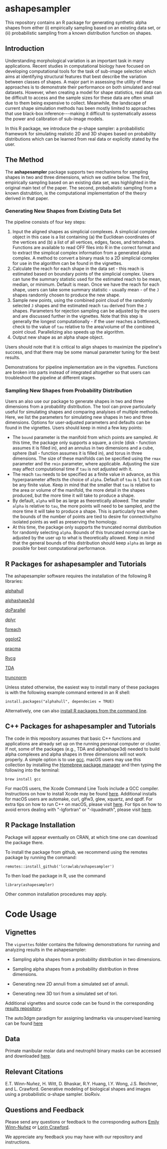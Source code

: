 # ashapesampler

This repository contains an R package for generating synthetic alpha shapes from either (i) empirically sampling based on an existing data set, or (ii) probabilistic sampling from a known distribution function on shapes.

## Introduction

Understanding morphological variation is an important task in many applications. Recent studies in computational biology have focused on developing computational tools for the task of sub-image selection which aims at identifying structural features that best describe the variation between classes of shapes. A major part in assessing the utility of these approaches is to demonstrate their performance on both simulated and real datasets. However, when creating a model for shape statistics, real data can be difficult to access and the sample sizes for these data are often small due to them being expensive to collect. Meanwhile, the landscape of current shape simulation methods has been mostly limited to approaches that use black-box inference---making it difficult to systematically assess the power and calibration of sub-image models.

In this R package, we introduce the $\alpha$-shape sampler: a probabilistic framework for simulating realistic 2D and 3D shapes based on probability distributions which can be learned from real data or explicitly stated by the user.

## The Method

The **ashapesampler** package supports two mechanisms for sampling shapes in two and three dimensions, which we outline below. The first, empirically sampling based on an existing data set, was highlighted in the original main text of the paper. The second, probabalistic sampling from a known distrubtion, is the computational implementation of the theory derived in that paper. 

### Generating New Shapes from Existing Data Set

The pipeline consists of four key steps:
1. Input the aligned shapes as simplicial complexes. A simplicial complex object in this case is a list containing (a) the Euclidean coordinates of the vertices and (b) a list of all vertices, edges, faces, and tetrahedra. Functions are available to read OFF files into R in the correct format and to extract the simplical complex information from a generated alpha complex. A method to convert a binary mask to a 2D simplicial complex for use in the algorithm can be found in the vignettes. 
2. Calculate the reach for each shape in the data set - this reach is estimated based on boundary points of the simplicial complex. Users can tune the summary statistic used for the estimated reach to be mean, median, or minimum. Default is mean. Once we have the reach for each shape, users can take some summary statistic - usually mean - of the `J` shapes randomly chosen to produce the new shape.
3. Sample new points, using the combined point cloud of the randomly selected `J` shapes and the estimated reach `tau` derived from the `J` shapes. Parameters for rejection sampling can be adjusted by the users and are discussed further in the vignettes. Note that this step is generally the longest computationally - if the user reaches a bottleneck, check to the value of `tau` relative to the area/volume of the combined point cloud. Parallelizing also speeds up the algorithm.
4. Output new shape as an alpha shape object.

Users should note that it is critical to align shapes to maximize the pipeline's success, and that there may be some manual parameter tuning for the best results. 

Demonstrations for pipeline implementation are in the vignettes. Functions are broken into parts instead of integrated altogether so that users can troubleshoot the pipeline at different stages. 

### Sampling New Shapes from Probability Distribution

Users an also use our package to generate shapes in two and three dimensions from a probability distribution. The tool can prove particularly useful for simulating shapes and comparing analyises of multiple methods. Here, we list the parameters for simulating new shapes in two and three dimensions. Options for user-adjusted parameters and defaults can be found in the vignettes. Users should keep in mind a few key points:
* The ``bound`` parameter is the manifold from which points are sampled. At this time, the package only supports a square, a circle (disk - function assumes it is filled in), and an annulus in two dimensions and a cube, sphere (ball - function assumes it is filled in), and torus in three dimensions. The size of these manifolds can be specified using the ``rmax`` parameter and the ``rmin`` parameter, where applicable. Adjusting the size may affect computational time if ``tau`` is not adjusted with it.
* The reach ``tau`` needs to be specified as a finite value in advance, as this hyperparameter affects the choice of ``alpha``. Default of ``tau`` is 1, but it can be any finite value. Keep in mind that the smaller that ``tau`` is relative to the area or volume of the manifold, the more detail in the shapes produced, but the more time it will take to produce a shape.
* By default, ``alpha`` will be as large as theoretically allowed. The smaller ``alpha`` is relative to ``tau``, the more points will need to be sampled, and the more time it will take to produce a shape. This is particularly true when the bounds of the number of points are tied to desire for connectivity/no isolated points as well as preserving the homology.
* At this time, the package only supports the truncated normal distribution for randomly selecting ``alpha``. Bounds of this truncated normal can be adjusted by the user up to what is theoretically allowed. Keep in mind that the general bounds of this distribution should keep ``alpha`` as large as possible for best computational performance.

## R Packages for ashapesampler and Tutorials

The ashapesampler software requires the installation of the following R libraries:

[alphahull](https://cran.r-project.org/package=alphahull)

[alphashape3d](https://cran.r-project.org/package=alphashape3d)

[doParallel](https://cran.r-project.org/package=doParallel)

[dplyr](https://cran.r-project.org/package=dplyr)

[foreach](https://cran.r-project.org/package=foreach)

[ggplot2](https://cran.r-project.org/package=ggplot2)

[pracma](https://cran.r-project.org/package=pracma)

[Rvcg](https://cran.r-project.org/package=Rvcg)

[TDA](https://cran.r-project.org/package=TDA)

[truncnorm](https://cran.r-project.org/package=truncnorm)

Unless stated otherwise, the easiest way to install many of these packages is with the following example command entered in an R shell:

    install.packages("alphahull", dependecies = TRUE)

Alternatively, one can also [install R packages from the command line](https://cran.r-project.org/doc/manuals/r-release/R-admin.html#Installing-packages).

## C++ Packages for ashapesampler and Tutorials

The code in this repository assumes that basic C++ functions and applications are already set up on the running personal computer or cluster. If not, some of the packages (e.g., TDA and alphashape3d) needed to build alpha complexes and alpha shapes in three dimensions will not work properly. A simple option is to use [gcc](https://gcc.gnu.org/). macOS users may use this collection by installing the [Homebrew package manager](https://brew.sh/index.html) and then typing the following into the terminal:

    brew install gcc

For macOS users, the Xcode Command Line Tools include a GCC compiler. Instructions on how to install Xcode may be found [here](http://railsapps.github.io/xcode-command-line-tools.html). Additional installs for macOS users are automake, curl, glfw3, glew, xquartz, and qpdf. For extra tips on how to run C++ on macOS, please visit [here](http://seananderson.ca/2013/11/18/rcpp-mavericks.html). For tips on how to avoid errors dealing with "-lgfortran" or "-lquadmath", please visit [here](https://thecoatlessprofessor.com/programming/rcpp-rcpparmadillo-and-os-x-mavericks-lgfortran-and-lquadmath-error/).

## R Package Installation

Package will appear eventually on CRAN, at which time one can download the package there.

To install the package from github, we recommend using the remotes package by running the command:

	remotes::install_github('lcrawlab/ashapesampler')

To then load the package in R, use the command

	library(ashapesampler)

Other common installation procedures may apply.

# Code Usage

## Vignettes

The `vignettes` folder contains the following demonstrations for running and analyzing results in the ashapesampler: 

* Sampling alpha shapes from a probability distribution in two dimensions.
* Sampling alpha shapes from a probability distribution in three dimensions.
* Generating new 2D annuli from a simulated set of annuli.

* Generating new 3D tori from a simulated set of tori.

Additional vignettes and source code can be found in the corresponding [results repository](https://github.com/lcrawlab/ashapesampler_paper_results).

  
The auto3dgm paradigm for assigning landmarks via unsupervised learning can be found [here](https://toothandclaw.github.io/)

## Data 

Primate manibular molar data and neutrophil binary masks can be accessed and downloaded [here](https://dataverse.harvard.edu/dataset.xhtml?persistentId=doi:10.7910/DVN/K9A0EG&faces-redirect=true).

## Relevant Citations

E.T. Winn-Nuñez, H. Witt, D. Bhaskar, R.Y. Huang, I.Y. Wong, J.S. Reichner, and L. Crawford. Generative modeling of biological shapes and images using a probabilistic α-shape sampler. bioRxiv.

## Questions and Feedback

Please send any questions or feedback to the corresponding authors [Emily Winn-Nuñez](mailto:emily_winn-nunez@brown.edu) or [Lorin Crawford](mailto:lcrawford@microsoft.com).

We appreciate any feedback you may have with our repository and instructions.
